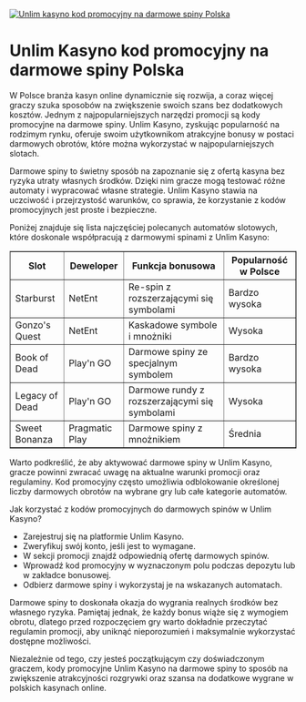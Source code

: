 [![Unlim kasyno kod promocyjny na darmowe spiny Polska](https://123-caf.pages.dev/gitsignup.png)](https://vrmoo.ru/Bt82HjjY)

<h1>Unlim Kasyno kod promocyjny na darmowe spiny Polska</h1> <p>W Polsce branża kasyn online dynamicznie się rozwija, a coraz więcej graczy szuka sposobów na zwiększenie swoich szans bez dodatkowych kosztów. Jednym z najpopularniejszych narzędzi promocji są kody promocyjne na darmowe spiny. Unlim Kasyno, zyskując popularność na rodzimym rynku, oferuje swoim użytkownikom atrakcyjne bonusy w postaci darmowych obrotów, które można wykorzystać w najpopularniejszych slotach.</p> <p>Darmowe spiny to świetny sposób na zapoznanie się z ofertą kasyna bez ryzyka utraty własnych środków. Dzięki nim gracze mogą testować różne automaty i wypracować własne strategie. Unlim Kasyno stawia na uczciwość i przejrzystość warunków, co sprawia, że korzystanie z kodów promocyjnych jest proste i bezpieczne.</p> <p>Poniżej znajduje się lista najczęściej polecanych automatów slotowych, które doskonale współpracują z darmowymi spinami z Unlim Kasyno:</p> <table border="1" cellpadding="8" cellspacing="0" style="border-collapse: collapse; width: 100%;">   <thead>     <tr>       <th>Slot</th>       <th>Deweloper</th>       <th>Funkcja bonusowa</th>       <th>Popularność w Polsce</th>     </tr>   </thead>   <tbody>     <tr>       <td>Starburst</td>       <td>NetEnt</td>       <td>Re-spin z rozszerzającymi się symbolami</td>       <td>Bardzo wysoka</td>     </tr>     <tr>       <td>Gonzo's Quest</td>       <td>NetEnt</td>       <td>Kaskadowe symbole i mnożniki</td>       <td>Wysoka</td>     </tr>     <tr>       <td>Book of Dead</td>       <td>Play'n GO</td>       <td>Darmowe spiny ze specjalnym symbolem</td>       <td>Bardzo wysoka</td>     </tr>     <tr>       <td>Legacy of Dead</td>       <td>Play'n GO</td>       <td>Darmowe rundy z rozszerzającymi się symbolami</td>       <td>Wysoka</td>     </tr>     <tr>       <td>Sweet Bonanza</td>       <td>Pragmatic Play</td>       <td>Darmowe spiny z mnożnikiem</td>       <td>Średnia</td>     </tr>   </tbody> </table> <p>Warto podkreślić, że aby aktywować darmowe spiny w Unlim Kasyno, gracze powinni zwracać uwagę na aktualne warunki promocji oraz regulaminy. Kod promocyjny często umożliwia odblokowanie określonej liczby darmowych obrotów na wybrane gry lub całe kategorie automatów.</p> <p>Jak korzystać z kodów promocyjnych do darmowych spinów w Unlim Kasyno?</p> <ul>   <li>Zarejestruj się na platformie Unlim Kasyno.</li>   <li>Zweryfikuj swój konto, jeśli jest to wymagane.</li>   <li>W sekcji promocji znajdź odpowiednią ofertę darmowych spinów.</li>   <li>Wprowadź kod promocyjny w wyznaczonym polu podczas depozytu lub w zakładce bonusowej.</li>   <li>Odbierz darmowe spiny i wykorzystaj je na wskazanych automatach.</li> </ul> <p>Darmowe spiny to doskonała okazja do wygrania realnych środków bez własnego ryzyka. Pamiętaj jednak, że każdy bonus wiąże się z wymogiem obrotu, dlatego przed rozpoczęciem gry warto dokładnie przeczytać regulamin promocji, aby uniknąć nieporozumień i maksymalnie wykorzystać dostępne możliwości.</p> <p>Niezależnie od tego, czy jesteś początkującym czy doświadczonym graczem, kody promocyjne Unlim Kasyno na darmowe spiny to sposób na zwiększenie atrakcyjności rozgrywki oraz szansa na dodatkowe wygrane w polskich kasynach online.</p>